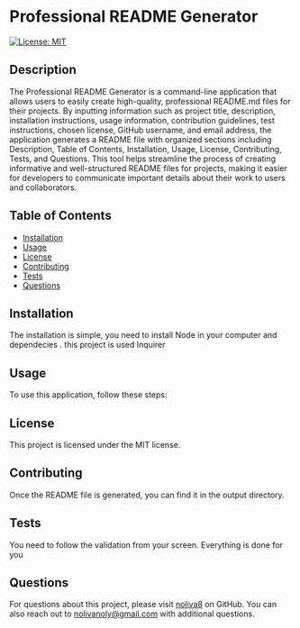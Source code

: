 # Professional README Generator

[![License: MIT](https://img.shields.io/badge/License-MIT-yellow.svg)](https://opensource.org/licenses/MIT)

## Description
The Professional README Generator is a command-line application that allows users to easily create high-quality, professional README.md files for their projects. By inputting information such as project title, description, installation instructions, usage information, contribution guidelines, test instructions, chosen license, GitHub username, and email address, the application generates a README file with organized sections including Description, Table of Contents, Installation, Usage, License, Contributing, Tests, and Questions. This tool helps streamline the process of creating informative and well-structured README files for projects, making it easier for developers to communicate important details about their work to users and collaborators.

## Table of Contents
- [Installation](#installation)
- [Usage](#usage)
- [License](#license)
- [Contributing](#contributing)
- [Tests](#tests)
- [Questions](#questions)

## Installation
The installation is simple, you need to install Node in your computer and dependecies .  this project is used Inquirer

## Usage
To use this application, follow these steps:

## License

This project is licensed under the MIT license.

## Contributing
Once the README file is generated, you can find it in the output directory.

## Tests
You need to follow the validation from your screen. Everything is done for you

## Questions
For questions about this project, please visit [noliva8](https://github.com/noliva8) on GitHub.
You can also reach out to nolivanoly@gmail.com with additional questions.
